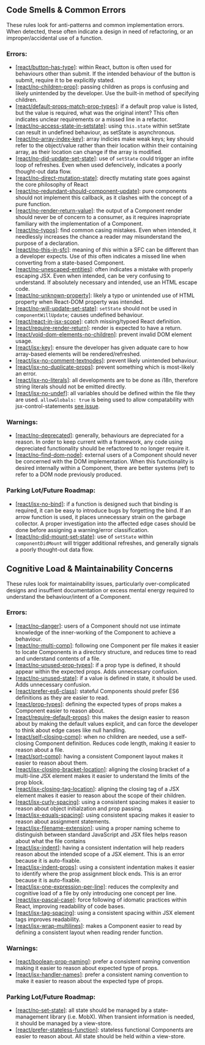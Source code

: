 
## Code Smells & Common Errors
These rules look for anti-patterns and common implementation errors.  When detected, these often indicate a design in need of refactoring, or an improper/accidental use of a function.

### Errors:
* [[react/button-has-type]](https://github.com/yannickcr/eslint-plugin-react/blob/master/docs/rules/button-has-type.md): within React, button is often used for behaviours other than submit.  If the intended behaviour of the button is submit, require it to be explicitly stated.
* [[react/no-children-prop]](https://github.com/yannickcr/eslint-plugin-react/blob/HEAD/docs/rules/no-children-prop.md): passing children as props is confusing and likely unintended by the developer.  Use the built-in method of specifying children.
* [[react/default-props-match-prop-types]](https://github.com/yannickcr/eslint-plugin-react/blob/HEAD/docs/rules/default-props-match-prop-types.md): if a default prop value is listed, but the value is required, what was the original intent?  This often indicates unclear requirements or a missed line in a refactor.
* [[react/no-access-state-in-setstate]](https://github.com/yannickcr/eslint-plugin-react/blob/HEAD/docs/rules/no-access-state-in-setstate.md): using `this.state` within setState can result in undefined behaviour, as setState is asynchronous.
* [[react/no-array-index-key]](https://github.com/yannickcr/eslint-plugin-react/blob/HEAD/docs/rules/no-array-index-key.md): array indicies make weak keys; key should refer to the object/value rather than their location within their containing array, as their location can change if the array is modified.
* [[react/no-did-update-set-state]](https://github.com/yannickcr/eslint-plugin-react/blob/HEAD/docs/rules/no-did-update-set-state.md): use of `setState` could trigger an infite loop of refreshes.  Even when used defencively, indicates a poorly thought-out data flow.
* [[react/no-direct-mutation-state]](https://github.com/yannickcr/eslint-plugin-react/blob/HEAD/docs/rules/no-direct-mutation-state.md): directly mutating state goes against the core philosophy of React
* [[react/no-redundant-should-component-update]](https://github.com/yannickcr/eslint-plugin-react/blob/HEAD/docs/rules/no-redundant-should-component-update.md): pure components should not implement this callback, as it clashes with the concept of a pure function.
* [[react/no-render-return-value]](https://github.com/yannickcr/eslint-plugin-react/blob/HEAD/docs/rules/no-render-return-value.md): the output of a Component render should never be of concern to a consumer, as it requires inapropriate familiary with the implementation of a Component.
* [[react/no-typos]](https://github.com/yannickcr/eslint-plugin-react/blob/HEAD/docs/rules/no-typos.md): find common casing mistakes.  Even when intended, it needlessly increases the chance a reader may misunderstand the purpose of a declaration.
* [[react/no-this-in-sfc]](https://github.com/yannickcr/eslint-plugin-react/blob/HEAD/docs/rules/no-this-in-sfc.md): meaning of *this* within a SFC can be different than a developer expects.  Use of *this* often indicates a missed line when converting from a state-based Component.
* [[react/no-unescaped-entities]](https://github.com/yannickcr/eslint-plugin-react/blob/HEAD/docs/rules/no-unescaped-entities.md): often indicates a mistake with properly escaping JSX.  Even when intended, can be very confusing to understand.  If absolutely necessary and intended, use an HTML escape code.
* [[react/no-unknown-property]](https://github.com/yannickcr/eslint-plugin-react/blob/HEAD/docs/rules/no-unknown-property.md): likely a typo or unintended use of HTML property when React-DOM property was intended.
* [[react/no-will-update-set-state]](https://github.com/yannickcr/eslint-plugin-react/blob/HEAD/docs/rules/no-will-update-set-state.md): `setState` should not be used in `componentWillUpdate`; causes undefined behaviour.
* [[react/react-in-jsx-scope]](https://github.com/yannickcr/eslint-plugin-react/blob/HEAD/docs/rules/react-in-jsx-scope.md): catch missing/typoed React definition.
* [[react/require-render-return]](https://github.com/yannickcr/eslint-plugin-react/blob/HEAD/docs/rules/require-render-return.md): render is expected to have a return.
* [[react/void-dom-elements-no-children]](https://github.com/yannickcr/eslint-plugin-react/blob/HEAD/docs/rules/void-dom-elements-no-children.md): prevent invalid DOM element usage.
* [[react/jsx-key]](https://github.com/yannickcr/eslint-plugin-react/blob/HEAD/docs/rules/jsx-key.md): ensure the developer has given adquate care to how array-based elements will be rendered/refreshed.
* [[react/jsx-no-comment-textnodes]](https://github.com/yannickcr/eslint-plugin-react/blob/HEAD/docs/rules/jsx-no-comment-textnodes.md): prevent likely unintended behaviour.
* [[react/jsx-no-duplicate-props]](https://github.com/yannickcr/eslint-plugin-react/blob/HEAD/docs/rules/jsx-no-duplicate-props.md): prevent something which is most-likely an error.
* [[react/jsx-no-literals]](https://github.com/yannickcr/eslint-plugin-react/blob/HEAD/docs/rules/jsx-no-literals.md): all developments are to be done as i18n, therefore string literals should not be emitted directly.
* [[react/jsx-no-undef]](https://github.com/yannickcr/eslint-plugin-react/blob/HEAD/docs/rules/jsx-no-undef.md): all variables should be defined within the file they are used.  `allowGlobals: true` is being used to allow compatability with jsx-control-statements [see issue](https://github.com/vkbansal/eslint-plugin-jsx-control-statements#important).


### Warnings:
* [[react/no-deprecated]](https://github.com/yannickcr/eslint-plugin-react/blob/HEAD/docs/rules/no-deprecated.md): generally, behaviours are depreciated for a reason.  In order to keep current with a framework, any code using depreciated functionality should be refactored to no longer require it.
* [[react/no-find-dom-node]](https://github.com/yannickcr/eslint-plugin-react/blob/HEAD/docs/rules/no-find-dom-node.md): external users of a Component should never be concerned with the DOM implementation.  When this functionality is desired internally within a Component, there are better systems (ref) to refer to a DOM node previously produced.

### Parking Lot/Future Roadmap:
* [[react/jsx-no-bind]](https://github.com/yannickcr/eslint-plugin-react/blob/HEAD/docs/rules/jsx-no-bind.md): if a function is designed such that binding is required, it can be easy to introduce bugs by forgetting the bind.  If an arrow function is used, it places unnecessary strain on the garbage collector.  A proper investigation into the affected edge cases should be done before assigning a warning/error classification.
* [[react/no-did-mount-set-state]](https://github.com/yannickcr/eslint-plugin-react/blob/HEAD/docs/rules/no-did-mount-set-state.md): use of `setState` within `componentDidMount` will trigger additional refreshes, and generally signals a poorly thought-out data flow.


## Cognitive Load & Maintainability Concerns
These rules look for maintainability issues, particularly over-complicated designs and insuffient documentation or excess mental energy required to understand the behaviour/intent of a Component.

### Errors:
* [[react/no-danger]](https://github.com/yannickcr/eslint-plugin-react/blob/HEAD/docs/rules/no-danger.md): users of a Component should not use intimate knowledge of the inner-working of the Component to achieve a behaviour.
* [[react/no-multi-comp]](https://github.com/yannickcr/eslint-plugin-react/blob/HEAD/docs/rules/no-multi-comp.md): following one Component per file makes it easier to locate Components in a directory structure, and reduces time to read and understand contents of a file.
* [[react/no-unused-prop-types]](https://github.com/yannickcr/eslint-plugin-react/blob/HEAD/docs/rules/no-unused-prop-types.md): if a prop type is defined, it should appear within the expected props.  Adds unnecessary confusion.
* [[react/no-unused-state]](https://github.com/yannickcr/eslint-plugin-react/blob/HEAD/docs/rules/no-unused-state.md): if a value is defined in state, it should be used.  Adds unnecessary confusion.
* [[react/prefer-es6-class]](https://github.com/yannickcr/eslint-plugin-react/blob/HEAD/docs/rules/prefer-es6-class.md): stateful Components should prefer ES6 definitions as they are easier to read.
* [[react/prop-types]](https://github.com/yannickcr/eslint-plugin-react/blob/HEAD/docs/rules/prop-types.md): defining the expected types of props makes a Component easier to reason about.
* [[react/require-default-props]](https://github.com/yannickcr/eslint-plugin-react/blob/HEAD/docs/rules/require-default-props.md): this makes the design easier to reason about by making the default values explicit, and can force the developer to think about edge cases like null handling.
* [[react/self-closing-comp]](https://github.com/yannickcr/eslint-plugin-react/blob/HEAD/docs/rules/self-closing-comp.md): when no children are needed, use a self-closing Component definition.  Reduces code length, making it easier to reason about a file.
* [[react/sort-comp]](https://github.com/yannickcr/eslint-plugin-react/blob/HEAD/docs/rules/sort-comp.md): having a consistent Component layout makes it easier to reason about them.
* [[react/jsx-closing-bracket-location]](https://github.com/yannickcr/eslint-plugin-react/blob/HEAD/docs/rules/jsx-closing-bracket-location.md): aligning the closing bracket of a multi-line JSX element makes it easier to understand the limits of the prop block.
* [[react/jsx-closing-tag-location]](https://github.com/yannickcr/eslint-plugin-react/blob/HEAD/docs/rules/jsx-closing-tag-location.md): aligning the closing tag of a JSX element makes it easier to reason about the scope of their children.
* [[react/jsx-curly-spacing]](https://github.com/yannickcr/eslint-plugin-react/blob/HEAD/docs/rules/jsx-curly-spacing.md): using a consistent spacing makes it easier to reason about object initialzation and prop passing.
* [[react/jsx-equals-spacing]](https://github.com/yannickcr/eslint-plugin-react/blob/HEAD/docs/rules/jsx-equals-spacing.md): using consistent spacing makes it easier to reason about assignment statements.
* [[react/jsx-filename-extension]](https://github.com/yannickcr/eslint-plugin-react/blob/HEAD/docs/rules/jsx-filename-extension.md): using a proper naming scheme to distinguish between standard JavaScript and JSX files helps reason about what the file contains
* [[react/jsx-indent]](https://github.com/yannickcr/eslint-plugin-react/blob/HEAD/docs/rules/jsx-indent.md): having a consistent indentation will help readers reason about the intended scope of a JSX element.  This is an error because it is auto-fixable.
* [[react/jsx-indent-props]](https://github.com/yannickcr/eslint-plugin-react/blob/HEAD/docs/rules/jsx-indent-props.md): using a consistent indentation makes it easier to identify where the prop assignment block ends.  This is an error because it is auto-fixable.
* [[react/jsx-one-expression-per-line]](https://github.com/yannickcr/eslint-plugin-react/blob/HEAD/docs/rules/jsx-one-expression-per-line.md): reduces the complexity and cognitive load of a file by only introducing one concept per line.
* [[react/jsx-pascal-case]](https://github.com/yannickcr/eslint-plugin-react/blob/HEAD/docs/rules/jsx-pascal-case.md): force following of idomatic practices within React, improving readability of code bases.
* [[react/jsx-tag-spacing]](https://github.com/yannickcr/eslint-plugin-react/blob/HEAD/docs/rules/jsx-tag-spacing.md): using a consistent spacing within JSX element tags improves readability.
* [[react/jsx-wrap-multilines]](https://github.com/yannickcr/eslint-plugin-react/blob/HEAD/docs/rules/jsx-wrap-multilines.md): makes a Component easier to read by defining a consistent layout when reading render function.


### Warnings:
* [[react/boolean-prop-naming]](https://github.com/yannickcr/eslint-plugin-react/blob/HEAD/docs/rules/boolean-prop-naming.md): prefer a consistent naming convention making it easier to reason about expected type of props.
* [[react/jsx-handler-names]](https://github.com/yannickcr/eslint-plugin-react/blob/HEAD/docs/rules/jsx-handler-names.md): prefer a consistent naming convention to make it easier to reason about the expected type of props.

### Parking Lot/Future Roadmap:
* [[react/no-set-state]](https://github.com/yannickcr/eslint-plugin-react/blob/HEAD/docs/rules/no-set-state.md): all state should be managed by a state-management library (i.e. MobX).  When transient information is needed, it should be managed by a view-store.
* [[react/prefer-stateless-function]](https://github.com/yannickcr/eslint-plugin-react/blob/HEAD/docs/rules/prefer-stateless-function.md): stateless functional Components are easier to reason about.  All state should be held within a view-store.